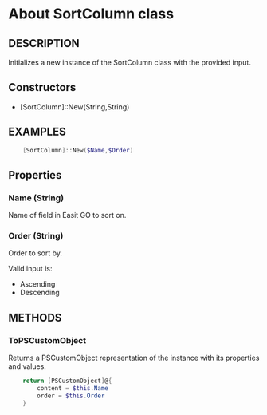 # About SortColumn class

## DESCRIPTION

Initializes a new instance of the SortColumn class with the provided input.

## Constructors

* \[SortColumn\]::New(String,String)

## EXAMPLES

```powershell
    [SortColumn]::New($Name,$Order)
```

## Properties

### Name (String)

Name of field in Easit GO to sort on.

### Order (String)

Order to sort by.

Valid input is:

* Ascending
* Descending

## METHODS

### ToPSCustomObject

Returns a PSCustomObject representation of the instance with its properties and values.

```powershell
    return [PSCustomObject]@{
        content = $this.Name
        order = $this.Order
    }
```
